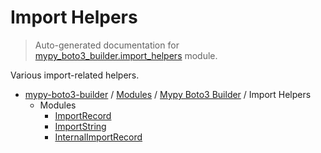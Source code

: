 # Import Helpers

> Auto-generated documentation for [mypy_boto3_builder.import_helpers](https://github.com/vemel/mypy_boto3_builder/blob/master/mypy_boto3_builder/import_helpers/__init__.py) module.

Various import-related helpers.

- [mypy-boto3-builder](../../README.md#mypy_boto3_builder) / [Modules](../../MODULES.md#mypy-boto3-builder-modules) / [Mypy Boto3 Builder](../index.md#mypy-boto3-builder) / Import Helpers
    - Modules
        - [ImportRecord](import_record.md#importrecord)
        - [ImportString](import_string.md#importstring)
        - [InternalImportRecord](internal_import_record.md#internalimportrecord)
